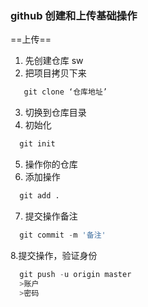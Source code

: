 ### github 创建和上传基础操作

==上传==

1. 先创建仓库 sw    
2. 把项目拷贝下来 

```python
   git clone ‘仓库地址’
```

3. 切换到仓库目录
4. 初始化 
```python
  git init
```
5. 操作你的仓库
6. 添加操作 
```python
  git add .
```
7. 提交操作备注
```python
  git commit -m '备注' 
```
8.提交操作，验证身份
```python
  git push -u origin master
  >账户
  >密码 
```


